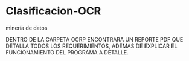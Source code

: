 # Clasificacion-OCR
minería de datos


DENTRO DE LA CARPETA OCRP ENCONTRARA UN REPORTE PDF QUE DETALLA TODOS LOS REQUERIMIENTOS, ADEMAS DE EXPLICAR EL FUNCIONAMIENTO DEL
PROGRAMA A DETALLE.
